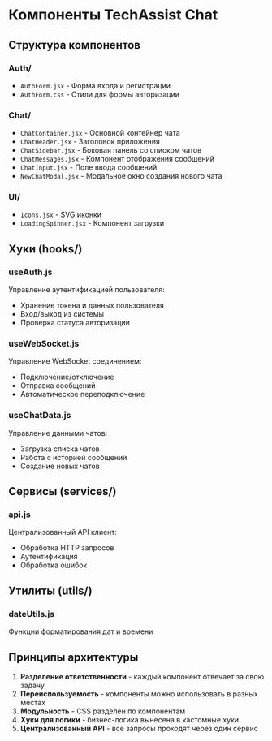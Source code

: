 # Компоненты TechAssist Chat

## Структура компонентов

### Auth/
- `AuthForm.jsx` - Форма входа и регистрации
- `AuthForm.css` - Стили для формы авторизации

### Chat/
- `ChatContainer.jsx` - Основной контейнер чата
- `ChatHeader.jsx` - Заголовок приложения
- `ChatSidebar.jsx` - Боковая панель со списком чатов
- `ChatMessages.jsx` - Компонент отображения сообщений
- `ChatInput.jsx` - Поле ввода сообщений
- `NewChatModal.jsx` - Модальное окно создания нового чата

### UI/
- `Icons.jsx` - SVG иконки
- `LoadingSpinner.jsx` - Компонент загрузки

## Хуки (hooks/)

### useAuth.js
Управление аутентификацией пользователя:
- Хранение токена и данных пользователя
- Вход/выход из системы
- Проверка статуса авторизации

### useWebSocket.js
Управление WebSocket соединением:
- Подключение/отключение
- Отправка сообщений
- Автоматическое переподключение

### useChatData.js
Управление данными чатов:
- Загрузка списка чатов
- Работа с историей сообщений
- Создание новых чатов

## Сервисы (services/)

### api.js
Централизованный API клиент:
- Обработка HTTP запросов
- Аутентификация
- Обработка ошибок

## Утилиты (utils/)

### dateUtils.js
Функции форматирования дат и времени

## Принципы архитектуры

1. **Разделение ответственности** - каждый компонент отвечает за свою задачу
2. **Переиспользуемость** - компоненты можно использовать в разных местах
3. **Модульность** - CSS разделен по компонентам
4. **Хуки для логики** - бизнес-логика вынесена в кастомные хуки
5. **Централизованный API** - все запросы проходят через один сервис 